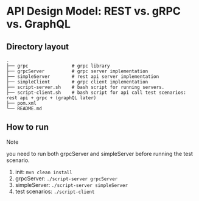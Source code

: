 # API Design Model: REST vs. gRPC vs. GraphQL

## Directory layout

```
.
├── grpc                # grpc library
├── grpcServer          # grpc server implementation
├── simpleServer        # rest api server implementation
├── simpleClient        # grpc client implementation
├── script-server.sh    # bash script for running servers.
├── script-client.sh    # bash script for api call test scenarios: rest api + grpc + (graphQL later)
├── pom.xml
└── README.md
```

## How to run

> [!NOTE]
> you need to run both grpcServer and simpleServer before running the test scenario.

1. init: `mvn clean install`
2. grpcServer: `./script-server grpcServer`
3. simpleServer: `./script-server simpleServer`
4. test scenarios: `./script-client`